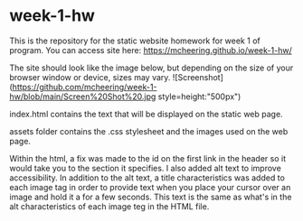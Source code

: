 # week-1-hw
This is the repository for the static website homework for week 1 of program.  You can access site here: https://mcheering.github.io/week-1-hw/

The site should look like the image below, but depending on the size of your browser window or device, sizes may vary. 
![Screenshot](https://github.com/mcheering/week-1-hw/blob/main/Screen%20Shot%20.jpg style=height:"500px")

index.html contains the text that will be displayed on the static web page. 

assets folder contains the .css stylesheet and the images used on the web page.  

Within the html, a fix was made to the id on the first link in the header so it would take you to the section it specifies.  I also added alt text to improve accessibility.  In addition to the alt text, a title characteristics was added to each image tag in order to provide text when you place your cursor over an image and hold it a for a few seconds.  This text is the same as what's in the alt characteristics of each image teg in the HTML file.  
